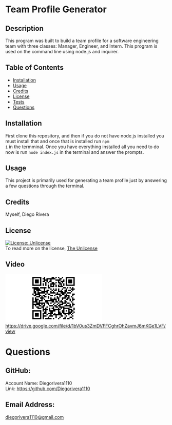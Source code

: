 # Team Profile Generator

  ## Description
  This program was built to build a team profile for a software engineering team with three classes: Manager, Engineer, and Intern. This program is used on the command line using node.js and inquirer.

  ## Table of Contents
  - [Installation](#installation)
  - [Usage](#usage)
  - [Credits](#credits)
  - [License](#license)
  - [Tests](#tests)
  - [Questions](#questions)

  ## Installation
  First clone this repository, and then if you do not have node.js installed you must install that and once that is installed run <code>npm i</code> in the termminal. Once you have everything installed all you need to do now is run <code>node index.js</code> in the terminal and answer the prompts.

  ## Usage
  This project is primarily used for generating a team profile just by answering a few questions through the terminal.

  ## Credits
  Myself, Diego Rivera

  ## License
  [![License: Unlicense](https://img.shields.io/badge/license-Unlicense-blue.svg)](http://unlicense.org/)<br />
  To read more on the license, [The Unlicense](http://unlicense.org/)

  ## Video

  ![QR Code](./assets/images/qr-code.png)
https://drive.google.com/file/d/1bV0us3ZmDVFFCghrOhZavmJ6mKGe1LVF/view

  # Questions

  ## GitHub: 
  Account Name: Diegorivera1110<br /> 
  Link: https://github.com/Diegorivera1110

  ## Email Address: 
  diegorivera1110@gmail.com


